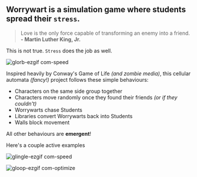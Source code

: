 
## Worrywart is a simulation game where students spread their ```stress```.

> Love is the only force capable of transforming an enemy into a friend. **- Martin Luther King, Jr.**


This is not true. ```Stress``` does the job as well.

![glorb-ezgif com-speed](https://github.com/user-attachments/assets/d6b2f622-3ce4-4442-8163-2c1f2ee1a74b)

Inspired heavily by Conway's Game of Life *(and zombie media)*, this cellular automata *(fancy!)* project follows these simple behaviours:
- Characters on the same side group together
- Characters move randomly once they found their friends *(or if they couldn't)*
- Worrywarts chase Students
- Libraries convert Worrywarts back into Students
- Walls block movement

All other behaviours are **emergent**!

Here's a couple active examples

![glingle-ezgif com-speed](https://github.com/user-attachments/assets/c7bd2915-2372-4c6b-8c9b-ba89053257c8)

![gloop-ezgif com-optimize](https://github.com/user-attachments/assets/b3f6b4ae-2742-45b6-a46f-1219d1d69206)


